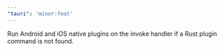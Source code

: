 ```yaml
---
"tauri": 'minor:feat'
---
```


Run Android and iOS native plugins on the invoke handler if a Rust plugin command is not found.
